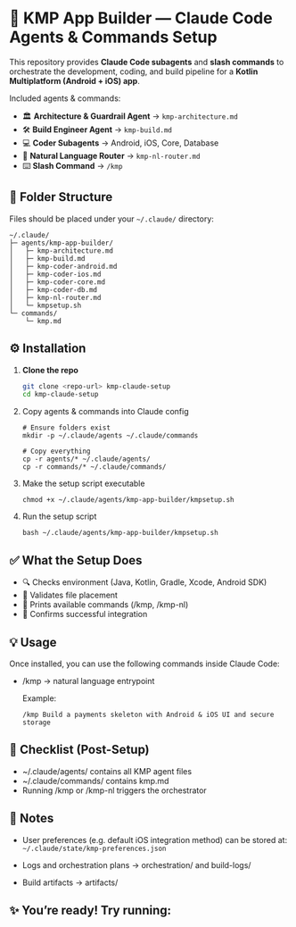# 🚀 KMP App Builder — Claude Code Agents & Commands Setup

This repository provides **Claude Code subagents** and **slash commands** to orchestrate the development, coding, and build pipeline for a **Kotlin Multiplatform (Android + iOS) app**.

Included agents & commands:
- 🏛 **Architecture & Guardrail Agent** → `kmp-architecture.md`  
- 🛠 **Build Engineer Agent** → `kmp-build.md`  
- 💻 **Coder Subagents** → Android, iOS, Core, Database  
- 🔀 **Natural Language Router** → `kmp-nl-router.md`  
- ⌨️ **Slash Command** → `/kmp`



## 📂 Folder Structure

Files should be placed under your `~/.claude/` directory:
```
~/.claude/
├─ agents/kmp-app-builder/
│   ├─ kmp-architecture.md
│   ├─ kmp-build.md
│   ├─ kmp-coder-android.md
│   ├─ kmp-coder-ios.md
│   ├─ kmp-coder-core.md
│   ├─ kmp-coder-db.md
│   ├─ kmp-nl-router.md
│   └─ kmpsetup.sh
└─ commands/
    └─ kmp.md
```


## ⚙️ Installation

1. **Clone the repo**

   ```bash
   git clone <repo-url> kmp-claude-setup
   cd kmp-claude-setup
    ```

2.	Copy agents & commands into Claude config
    ```
    # Ensure folders exist
    mkdir -p ~/.claude/agents ~/.claude/commands

    # Copy everything
    cp -r agents/* ~/.claude/agents/
    cp -r commands/* ~/.claude/commands/
    ```

3.	Make the setup script executable
    ```
    chmod +x ~/.claude/agents/kmp-app-builder/kmpsetup.sh
    ```

4.	Run the setup script
    ```
    bash ~/.claude/agents/kmp-app-builder/kmpsetup.sh
    ```


## ✅ What the Setup Does
- 🔍 Checks environment (Java, Kotlin, Gradle, Xcode, Android SDK)
- 📂 Validates file placement
- 📢 Prints available commands (/kmp, /kmp-nl)
- 🎉 Confirms successful integration



## 💡 Usage

Once installed, you can use the following commands inside Claude Code:

- /kmp → natural language entrypoint

    Example:
    ```
    /kmp Build a payments skeleton with Android & iOS UI and secure storage
    ```


## 🧾 Checklist (Post-Setup)
- ~/.claude/agents/ contains all KMP agent files
- ~/.claude/commands/ contains kmp.md
- Running /kmp or /kmp-nl triggers the orchestrator



## 📌 Notes
- User preferences (e.g. default iOS integration method) can be stored at: ```~/.claude/state/kmp-preferences.json```


- Logs and orchestration plans → orchestration/ and build-logs/
- Build artifacts → artifacts/

## ✨ You’re ready! Try running:
